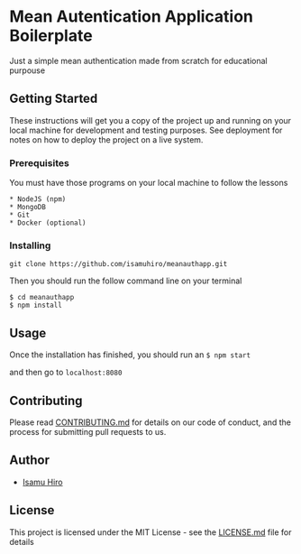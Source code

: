 # Mean Autentication Application Boilerplate

Just a simple mean authentication made from scratch for educational purpouse

## Getting Started

These instructions will get you a copy of the project up and running on your local machine for development and testing purposes. See deployment for notes on how to deploy the project on a live system.

### Prerequisites

You must have those programs on your local machine to follow the lessons

```
* NodeJS (npm) 
* MongoDB
* Git
* Docker (optional)
```

### Installing

```
git clone https://github.com/isamuhiro/meanauthapp.git
```

Then you should run the follow command line on your terminal

```
$ cd meanauthapp
$ npm install
```

## Usage

Once the installation has finished, you should run an ```$ npm start```

and then go to ```localhost:8080```


## Contributing

Please read [CONTRIBUTING.md](https://gist.github.com/PurpleBooth/b24679402957c63ec426) for details on our code of conduct, and the process for submitting pull requests to us.

## Author

* [Isamu Hiro](https://github.com/isamuhiro)

## License

This project is licensed under the MIT License - see the [LICENSE.md](LICENSE.md) file for details
